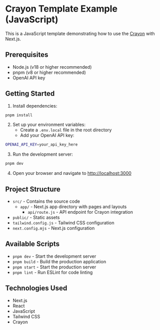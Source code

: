 # Crayon Template Example (JavaScript)

This is a JavaScript template demonstrating how to use the [Crayon](https://crayonai.org) with Next.js.

## Prerequisites

- Node.js (v18 or higher recommended)
- pnpm (v8 or higher recommended)
- OpenAI API key

## Getting Started

1. Install dependencies:

```bash
pnpm install
```

2. Set up your environment variables:
   - Create a `.env.local` file in the root directory
   - Add your OpenAI API key:

```bash
OPENAI_API_KEY=your_api_key_here
```

3. Run the development server:

```bash
pnpm dev
```

4. Open your browser and navigate to [http://localhost:3000](http://localhost:3000)

## Project Structure

- `src/` - Contains the source code
  - `app/` - Next.js app directory with pages and layouts
    - `api/route.js` - API endpoint for Crayon integration
- `public/` - Static assets
- `tailwind.config.js` - Tailwind CSS configuration
- `next.config.mjs` - Next.js configuration

## Available Scripts

- `pnpm dev` - Start the development server
- `pnpm build` - Build the production application
- `pnpm start` - Start the production server
- `pnpm lint` - Run ESLint for code linting

## Technologies Used

- Next.js
- React
- JavaScript
- Tailwind CSS
- Crayon
